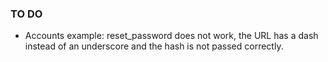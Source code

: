 ### TO DO

- Accounts example: reset_password does not work, the URL has a dash instead of an underscore and the hash is not passed correctly.